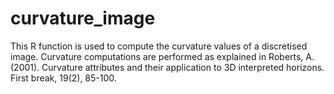# curvature_image
This R function is used to compute the curvature values of a discretised image. Curvature computations are performed as explained in 
Roberts, A. (2001). Curvature attributes and their application to 3D interpreted horizons. First break, 19(2), 85-100.
